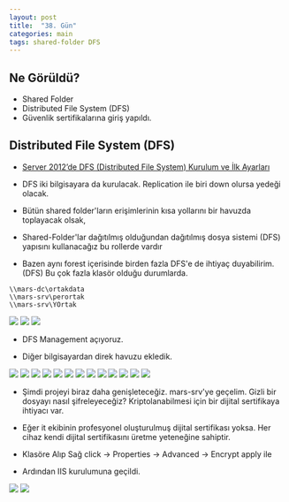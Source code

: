 ```yaml
---
layout: post
title:  "38. Gün"
categories: main
tags: shared-folder DFS 
---
```


## Ne Görüldü?

* Shared Folder
* Distributed File System (DFS)
* Güvenlik sertifikalarına giriş yapıldı.

## Distributed File System (DFS)

* [Server 2012’de DFS (Distributed File System) Kurulum ve İlk Ayarları](http://www.mshowto.org/server-2012-de-dfs-distributed-file-system-kurulum-ve-ilk-ayarlari.html)

* DFS iki bilgisayara da kurulacak. Replication ile biri down olursa yedeği olacak.
* Bütün shared folder'ların erişimlerinin kısa yollarını bir havuzda toplayacak olsak,
* Shared-Folder'lar dağıtılmış olduğundan dağıtılmış dosya sistemi (DFS) yapısını kullanacağız bu rollerde vardır
* Bazen aynı forest içerisinde birden fazla DFS'e de ihtiyaç duyabilirim. (DFS) Bu çok fazla klasör olduğu durumlarda.


```
\\mars-dc\ortakdata
\\mars-srv\perortak
\\mars-srv\YOrtak

```

<img src="https://github.com/acsariyildiz/sistem4/blob/gh-pages/images/rea0.png?raw=true"/>

<img src="https://github.com/acsariyildiz/sistem4/blob/gh-pages/images/rea1.png?raw=true"/>


<img src="https://github.com/acsariyildiz/sistem4/blob/gh-pages/images/rea2.png?raw=true"/>



* DFS Management açıyoruz.


* Diğer bilgisayardan direk havuzu ekledik.


<img src="https://github.com/acsariyildiz/sistem4/blob/gh-pages/images/rea8.png?raw=true"/>

<img src="https://github.com/acsariyildiz/sistem4/blob/gh-pages/images/rea3.png?raw=true"/>

<img src="https://github.com/acsariyildiz/sistem4/blob/gh-pages/images/rea4.png?raw=true"/>


<img src="https://github.com/acsariyildiz/sistem4/blob/gh-pages/images/rea5.png?raw=true"/>


<img src="https://github.com/acsariyildiz/sistem4/blob/gh-pages/images/rea6.png?raw=true"/>


<img src="https://github.com/acsariyildiz/sistem4/blob/gh-pages/images/rea7.png?raw=true"/>


<img src="https://github.com/acsariyildiz/sistem4/blob/gh-pages/images/rea8.png?raw=true"/>


<img src="https://github.com/acsariyildiz/sistem4/blob/gh-pages/images/rea9.png?raw=true"/>


<img src="https://github.com/acsariyildiz/sistem4/blob/gh-pages/images/rea10.png?raw=true"/>


<img src="https://github.com/acsariyildiz/sistem4/blob/gh-pages/images/rea11.png?raw=true"/>


<img src="https://github.com/acsariyildiz/sistem4/blob/gh-pages/images/rea12.png?raw=true"/>


<img src="https://github.com/acsariyildiz/sistem4/blob/gh-pages/images/rea13.png?raw=true"/>


<img src="https://github.com/acsariyildiz/sistem4/blob/gh-pages/images/rea14.png?raw=true"/>


* Şimdi projeyi biraz daha genişleteceğiz. mars-srv'ye geçelim. Gizli bir dosyayı nasıl şifreleyeceğiz?
Kriptolanabilmesi için bir dijital sertifikaya ihtiyacı var.

* Eğer it ekibinin profesyonel oluşturulmuş dijital sertifikası yoksa. Her cihaz kendi dijital sertifikasını üretme yeteneğine sahiptir.
* Klasöre Alıp Sağ click -> Properties -> Advanced -> Encrypt apply ile 
* Ardından IIS kurulumuna geçildi. 


<img src="https://github.com/acsariyildiz/sistem4/blob/gh-pages/images/rea15.png?raw=true"/>

<img src="https://github.com/acsariyildiz/sistem4/blob/gh-pages/images/rea16.png?raw=true"/>
